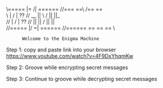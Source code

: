 

\\===== |=  /| ======    //===  ==\    /==  ==\
 \\     |  / |   ??     // __   || \  / ||  ||_\
 //     | /  |   ??    //   ||  ||  \/  ||  ||  \
//===== |/  =| ====== //======  ==      ==  ==   \

          Welcome to the Enigma Machine

Step 1: copy and paste link into your browser
https://www.youtube.com/watch?v=4F9DxYhqmKw

Step 2: Groove while encrypting secret messages

Step 3: Continue to groove while decrypting secret messages
